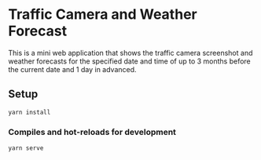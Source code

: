 # Traffic Camera and Weather Forecast

This is a mini web application that shows the traffic camera screenshot and weather forecasts 
for the specified date and time of up to 3 months before the current date and 1 day in advanced.

## Setup
```
yarn install
```

### Compiles and hot-reloads for development
```
yarn serve
```

